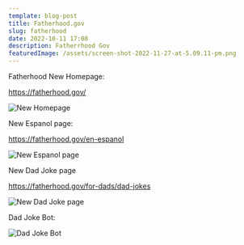 ```yaml
---
template: blog-post
title: Fatherhood.gov
slug: fatherhood
date: 2022-10-11 17:08
description: Fatherrhood Gov
featuredImage: /assets/screen-shot-2022-11-27-at-5.09.11-pm.png
---
```

F﻿atherhood New Homepage:

https://fatherhood.gov/

![New Homepage](/assets/screencapture-fatherhood-gov-2022-11-27-17_09_43.png "New Homepage")

New Espanol page:

https://fatherhood.gov/en-espanol

![New Espanol page](/assets/screencapture-fatherhood-gov-en-espanol-2022-11-27-17_11_25.png "New Espanol page")

N﻿ew Dad Joke page

https://fatherhood.gov/for-dads/dad-jokes

![N﻿ew Dad Joke page](/assets/screencapture-fatherhood-gov-for-dads-dad-jokes-2022-11-27-17_11_04.png "N﻿ew Dad Joke page")

D﻿ad Joke Bot:

![D﻿ad Joke Bot](/assets/screen-shot-2022-11-27-at-5.14.13-pm.png "D﻿ad Joke Bot")